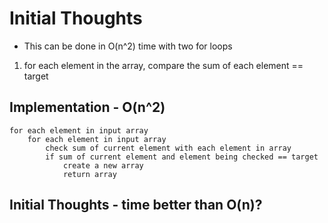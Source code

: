 # Initial Thoughts
- This can be done in O(n^2) time with two for loops
1. for each element in the array, compare the sum of each element == target

## Implementation - O(n^2)
```pseudocode
for each element in input array
    for each element in input array
        check sum of current element with each element in array
        if sum of current element and element being checked == target
            create a new array
            return array
```

## Initial Thoughts - time better than O(n)?